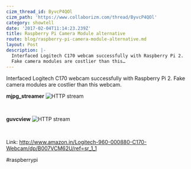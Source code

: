 ```yaml
---
cizm_thread_id: ByvcP4QOl
cizm_path: 'https://www.collaborizm.com/thread/ByvcP4QOl'
category: showtell
date: '2017-02-04T11:14:23.239Z'
title: Raspberry Pi Camera Module alternative
route: blog/raspberry-pi-camera-module-alternative.md
layout: Post
description: |-
  Interfaced Logitech C170 webcam successfully with Raspberry Pi 2.
  Fake camera modules are costlier than this…
---
```

Interfaced Logitech C170 webcam successfully with Raspberry Pi 2.
Fake camera modules are costlier than this webcam.

**mjpg_streamer**
![HTTP stream](https://i.snag.gy/hADsf9.jpg)

&nbsp;

**guvcview**
![HTTP stream](https://i.snag.gy/6oF3bz.jpg)

&nbsp;

Link: http://www.amazon.in/Logitech-960-000880-C170-Webcam/dp/B007VCM62U/ref=sr_1_1

#raspberrypi
